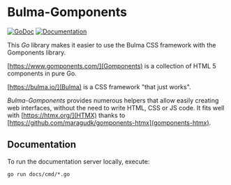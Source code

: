 # Bulma-Gomponents

[![GoDoc](https://pkg.go.dev/badge/github.com/willoma/bulma-gomponents)](https://pkg.go.dev/github.com/willoma/bulma-gomponents)
[![Documentation](https://img.shields.io/badge/online-documentation-blue)](https://willoma.github.io/bulma-gomponents/)

This _Go_ library makes it easier to use the Bulma CSS framework with the Gomponents library.

[https://www.gomponents.com/](Gomponents) is a collection of HTML 5 components
in pure Go.

[https://bulma.io/](Bulma) is a CSS framework "that just works".

_Bulma-Gomponents_ provides numerous helpers that allow easily creating web
interfaces, without the need to write HTML, CSS or JS code. It fits well with
[https://htmx.org/](HTMX) thanks to
[https://github.com/maragudk/gomponents-htmx](gomponents-htmx).

## Documentation

To run the documentation server locally, execute:

```shell
go run docs/cmd/*.go
```
